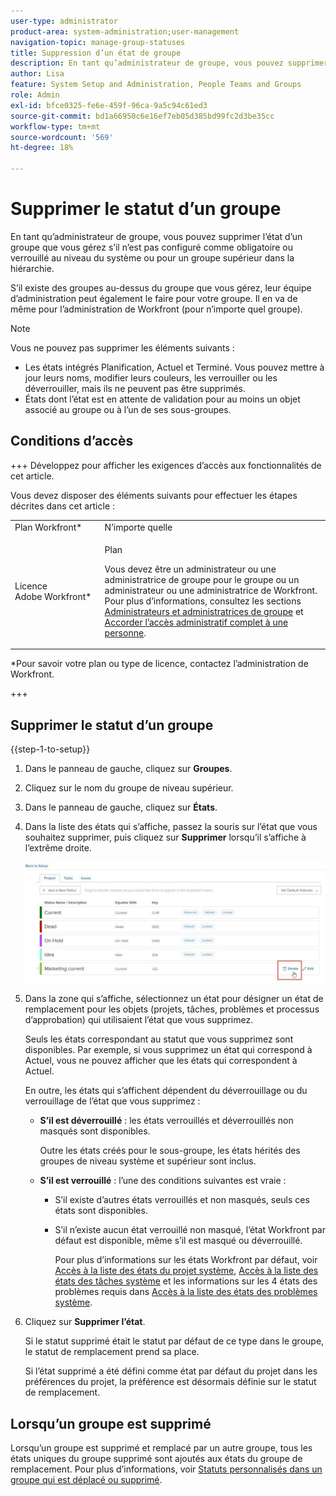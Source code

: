 ```yaml
---
user-type: administrator
product-area: system-administration;user-management
navigation-topic: manage-group-statuses
title: Suppression d’un état de groupe
description: En tant qu’administrateur de groupe, vous pouvez supprimer l’état d’un groupe que vous gérez s’il n’est pas configuré comme obligatoire ou verrouillé au niveau du système ou pour un groupe supérieur dans la hiérarchie.
author: Lisa
feature: System Setup and Administration, People Teams and Groups
role: Admin
exl-id: bfce0325-fe6e-459f-96ca-9a5c94c61ed3
source-git-commit: bd1a66950c6e16ef7eb05d385bd99fc2d3be35cc
workflow-type: tm+mt
source-wordcount: '569'
ht-degree: 18%

---
```


# Supprimer le statut d’un groupe

En tant qu’administrateur de groupe, vous pouvez supprimer l’état d’un groupe que vous gérez s’il n’est pas configuré comme obligatoire ou verrouillé au niveau du système ou pour un groupe supérieur dans la hiérarchie.

S’il existe des groupes au-dessus du groupe que vous gérez, leur équipe d’administration peut également le faire pour votre groupe. Il en va de même pour l’administration de Workfront (pour n’importe quel groupe).

>[!NOTE]
>
>Vous ne pouvez pas supprimer les éléments suivants :
>
>* Les états intégrés Planification, Actuel et Terminé. Vous pouvez mettre à jour leurs noms, modifier leurs couleurs, les verrouiller ou les déverrouiller, mais ils ne peuvent pas être supprimés.
>* États dont l’état est en attente de validation pour au moins un objet associé au groupe ou à l’un de ses sous-groupes.

## Conditions d’accès

+++ Développez pour afficher les exigences d’accès aux fonctionnalités de cet article.

Vous devez disposer des éléments suivants pour effectuer les étapes décrites dans cet article :

<table style="table-layout:auto"> 
 <col> 
 <col> 
 <tbody> 
  <tr> 
   <td role="rowheader">Plan Workfront*</td> 
   <td>N’importe quelle</td> 
  </tr> 
  <tr> 
   <td role="rowheader">Licence Adobe Workfront*</td> 
   <td> <p>Plan </p> <p>Vous devez être un administrateur ou une administratrice de groupe pour le groupe ou un administrateur ou une administratrice de Workfront. Pour plus d’informations, consultez les sections <a href="../../../administration-and-setup/manage-groups/group-roles/group-administrators.md" class="MCXref xref">Administrateurs et administratrices de groupe</a> et <a href="../../../administration-and-setup/add-users/configure-and-grant-access/grant-a-user-full-administrative-access.md" class="MCXref xref">Accorder l’accès administratif complet à une personne</a>.</p> </td> 
  </tr> 
 </tbody> 
</table>

&#42;Pour savoir votre plan ou type de licence, contactez l’administration de Workfront.

+++

## Supprimer le statut d’un groupe

{{step-1-to-setup}}

1. Dans le panneau de gauche, cliquez sur **Groupes**.
1. Cliquez sur le nom du groupe de niveau supérieur.
1. Dans le panneau de gauche, cliquez sur **États**.
1. Dans la liste des états qui s’affiche, passez la souris sur l’état que vous souhaitez supprimer, puis cliquez sur **Supprimer** lorsqu’il s’affiche à l’extrême droite.

   ![](assets/hover-click-delete.jpg)

1. Dans la zone qui s’affiche, sélectionnez un état pour désigner un état de remplacement pour les objets (projets, tâches, problèmes et processus d’approbation) qui utilisaient l’état que vous supprimez.

   Seuls les états correspondant au statut que vous supprimez sont disponibles. Par exemple, si vous supprimez un état qui correspond à Actuel, vous ne pouvez afficher que les états qui correspondent à Actuel.

   En outre, les états qui s’affichent dépendent du déverrouillage ou du verrouillage de l’état que vous supprimez :

   * **S’il est déverrouillé** : les états verrouillés et déverrouillés non masqués sont disponibles.

     Outre les états créés pour le sous-groupe, les états hérités des groupes de niveau système et supérieur sont inclus.

   * **S’il est verrouillé** : l’une des conditions suivantes est vraie :

      * S’il existe d’autres états verrouillés et non masqués, seuls ces états sont disponibles.
      * S’il n’existe aucun état verrouillé non masqué, l’état Workfront par défaut est disponible, même s’il est masqué ou déverrouillé.

        Pour plus d’informations sur les états Workfront par défaut, voir [Accès à la liste des états du projet système](../../../administration-and-setup/customize-workfront/creating-custom-status-and-priority-labels/project-statuses.md), [Accès à la liste des états des tâches système](../../../administration-and-setup/customize-workfront/creating-custom-status-and-priority-labels/task-statuses.md) et les informations sur les 4 états des problèmes requis dans [Accès à la liste des états des problèmes système](../../../administration-and-setup/customize-workfront/creating-custom-status-and-priority-labels/issue-statuses.md).

1. Cliquez sur **Supprimer l’état**.

   Si le statut supprimé était le statut par défaut de ce type dans le groupe, le statut de remplacement prend sa place.

   Si l’état supprimé a été défini comme état par défaut du projet dans les préférences du projet, la préférence est désormais définie sur le statut de remplacement.

## Lorsqu’un groupe est supprimé

Lorsqu’un groupe est supprimé et remplacé par un autre groupe, tous les états uniques du groupe supprimé sont ajoutés aux états du groupe de remplacement. Pour plus d’informations, voir [Statuts personnalisés dans un groupe qui est déplacé ou supprimé](../../../administration-and-setup/manage-groups/manage-group-statuses/custom-statuses-in-group-moved-or-deleted.md).
